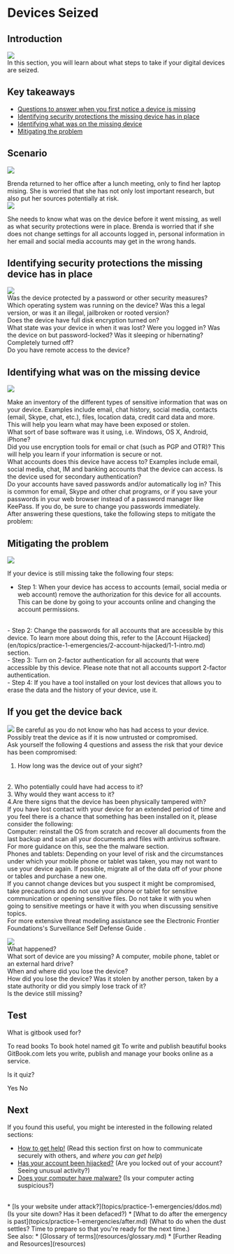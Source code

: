 # Devices Seized
## Introduction
![](unit.png)
<br>
In this section, you will learn about what steps to take if your digital devices are seized.

## Key takeaways
- [Questions to answer when you first notice a device is missing](en/topics/practice-1-emergencies/3-seized-devices/3-1-learn.md)
- [Identifying security protections the missing device has in place](en/topics/practice-1-emergencies/3-seized-devices/3-2-learn.md)
- [Identifying what was on the missing device](en/topics/practice-1-emergencies/3-seized-devices/3-3-learn.md)
- [Mitigating the problem](en/topics/practice-1-emergencies/3-seized-devices/3-4-learn.md)


## Scenario
![](scenario.png)

Brenda returned to her office after a lunch meeting, only to find her laptop mising. She is worried that she has not only lost important research, but also put her sources potentially at risk.
<br>
![](scenario.png)

She needs to know what was on the device before it went missing, as well as what security protections were in place. Brenda is worried that if she does not change settings for all accounts logged in, personal information in her email and social media accounts may get in the wrong hands.

## Identifying security protections the missing device has in place
![](recap.png)
<br>
Was the device protected by a password or other security measures?
<br>
Which operating system was running on the device? Was this a legal version, or was it an illegal, jailbroken or rooted version?
<br>
Does the device have full disk encryption turned on?
<br>
What state was your device in when it was lost? Were you logged in? Was the device on but password-locked? Was it sleeping or hibernating? Completely turned off?
<br>
Do you have remote access to the device?


## Identifying what was on the missing device
![](recap.png)

Make an inventory of the different types of sensitive information that was on your device. Examples include email, chat history, social media, contacts (email, Skype, chat, etc.), files, location data, credit card data and more. This will help you learn what may have been exposed or stolen.
<br>
What sort of base software was it using, i.e. Windows, OS X, Android, iPhone?
<br>
Did you use encryption tools for email or chat (such as PGP and OTR)? This will help you learn if your information is secure or not.
<br>
What accounts does this device have access to? Examples include email, social media, chat, IM and banking accounts that the device can access. Is the device used for secondary authentication?
<br>
Do your accounts have saved passwords and/or automatically log in? This is common for email, Skype and other chat programs, or if you save your passwords in your web browser instead of a password manager like KeePass. If you do, be sure to change you passwords immediately.
<br>
After answering these questions, take the following steps to mitigate the problem:


## Mitigating the problem
![](recap.png)

If your device is still missing take the following four steps:
<br>
- Step 1: When your device has access to accounts (email, social media or web account) remove the authorization for this device for all accounts. This can be done by going to your accounts online and changing the account permissions.
<br>
- Step 2: Change the passwords for all accounts that are accessible by this device. To learn more about doing this, refer to the [Account Hijacked](en/topics/practice-1-emergencies/2-account-hijacked/1-1-intro.md) section.
<br>
- Step 3: Turn on 2-factor authentication for all accounts that were accessible by this device. Please note that not all accounts support 2-factor authentication.
<br>
- Step 4: If you have a tool installed on your lost devices that allows you to erase the data and the history of your device, use it.


## If you get the device back
![](recap.png)
Be careful as you do not know who has had access to your device. Possibly treat the device as if it is now untrusted or compromised.
<br>
Ask yourself the following 4 questions and assess the risk that your device has been compromised:
<br>
1. How long was the device out of your sight?
<br>
2. Who potentially could have had access to it?
<br>
3. Why would they want access to it?
<br>
4.Are there signs that the device has been physically tampered with?
<br>
If you have lost contact with your device for an extended period of time and you feel there is a chance that something has been installed on it, please consider the following:
<br>
Computer: reinstall the OS from scratch and recover all documents from the last backup and scan all your documents and files with antivirus software. For more guidance on this, see the the malware section.
<br>
Phones and tablets: Depending on your level of risk and the circumstances under which your mobile phone or tablet was taken, you may not want to use your device again. If possible, migrate all of the data off of your phone or tables and purchase a new one.
<br>
If you cannot change devices but you suspect it might be compromised, take precautions and do not use your phone or tablet for sensitive communication or opening sensitive files. Do not take it with you when going to sensitive meetings or have it with you when discussing sensitive topics.
<br>
For more extensive threat modeling assistance see the Electronic Frontier Foundations's Surveillance Self Defense Guide <!--https://ssd.eff.org/en-->.


![](recap.png)
<br>
What happened?
<br>
What sort of device are you missing? A computer, mobile phone, tablet or an external hard drive?
<br>
When and where did you lose the device?
<br>
How did you lose the device? Was it stolen by another person, taken by a state authority or did you simply lose track of it?
<br>
Is the device still missing?


## Test
<quiz name="Gitbook Quiz">
    <question multiple>
        <p>What is gitbook used for?</p>
        <answer correct>To read books</answer>
        <answer>To book hotel named git</answer>
        <answer correct>To write and publish beautiful books</answer>
        <explanation>GitBook.com lets you write, publish and manage your books online as a service.</explanation>
    </question>
    <question>
        <p>Is it quiz?</p>
        <answer correct>Yes</answer>
        <answer>No</answer>
    </question>
</quiz>

## Next
 If you found this useful, you might be interested in the following related sections:
 * [How to get help!](topics/practice-1-emergencies/1-seeking-help) (Read this section first on how to communicate securely with others, and *where you can get help*)
 * [Has your account been hijacked?](topics/practice-1-emergencies/2-account-hijacked) (Are you locked out of your account? Seeing unusual activity?)
 * [Does your computer have malware?](topics/practice-1-emergencies/4-malware.md) (Is your computer acting suspicious?)
 <br>
 * [Is your website under attack?](topics/practice-1-emergencies/ddos.md) (Is your site down? Has it been defaced?)
 * [What to do after the emergency is past](topics/practice-1-emergencies/after.md) (What to do when the dust settles? Time to prepare so that you're ready for the next time.)
<br>
See also:
 * [Glossary of terms](resources/glossary.md)
 * [Further Reading and Resources](resources)


